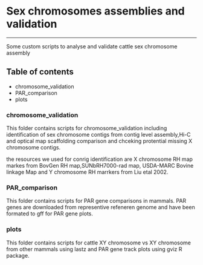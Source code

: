# Sex chromosomes assemblies and validation
---

Some custom scripts to analyse and validate cattle sex chromosome assembly

## Table of contents
* chromosome_validation
* PAR_comparison
* plots

### chromosome_validation

This folder contains scripts for chromosome_validation including
identification of sex chromosome contigs from contig level
assembly,Hi-C and optical map scaffolding comparison and chceking
protential missing X chromosome contigs.

the resources we used for conrig identification are X chromosome RH
map markes from BovGen RH map,SUNbRH7000-rad map, USDA-MARC Bovine
linkage Map and Y chromosome RH marrkers from Liu etal 2002.

### PAR_comparison

This folder contains scripts for PAR gene comparisons in mammals. PAR
genes are downloaded from representive refeneren genome  and have been
formated to gff  for PAR gene plots. 

### plots

This folder contains scripts for cattle XY chromosome vs  XY chromosome
from other mammals using lastz and PAR gene track plots using gviz R package. 
